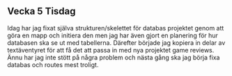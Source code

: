 ## Vecka 5 Tisdag

Idag har jag fixat själva strukturen/skelettet för databas projektet genom att göra en mapp och initiera den men jag har även gjort en planering för hur databasen ska se ut med tabellerna. Därefter började jag kopiera in delar av textäventyret för att få det att passa in med nya projektet game reviews. Ännu har jag inte stött på några problem och nästa gång ska jag börja fixa databas och routes mest troligt.